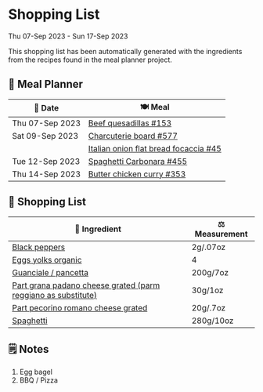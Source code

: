 # Shopping List

Thu 07-Sep 2023 - Sun 17-Sep 2023

This shopping list has been automatically generated with the ingredients from the recipes found in the meal planner project.

## 📅 Meal Planner

|📅 Date| 🍽️ Meal|
|----|----|
|Thu 07-Sep 2023|[Beef quesadillas #153](https://github.com/jcallaghan/The-Cookbook/issues/153)|
|Sat 09-Sep 2023|[Charcuterie board #577](https://github.com/jcallaghan/The-Cookbook/issues/577)|
||[Italian onion flat bread focaccia #45](https://github.com/jcallaghan/The-Cookbook/issues/45)|
|Tue 12-Sep 2023|[Spaghetti Carbonara #455](https://github.com/jcallaghan/The-Cookbook/issues/455)|
|Thu 14-Sep 2023|[Butter chicken curry #353](https://github.com/jcallaghan/The-Cookbook/issues/353)|

## 🛒 Shopping List

| 🍌 Ingredient| ⚖️ Measurement|
|----------|-----------|
|[Black peppers](https://www.sainsburys.co.uk/gol-ui/SearchResults/Black%20peppers)|2g/.07oz|
|[Eggs yolks organic](https://www.sainsburys.co.uk/gol-ui/SearchResults/Eggs%20yolks%20organic)|4|
|[Guanciale / pancetta](https://www.sainsburys.co.uk/gol-ui/SearchResults/Guanciale%20/%20pancetta)|200g/7oz|
|[Part grana padano cheese grated (parm reggiano as substitute)](https://www.sainsburys.co.uk/gol-ui/SearchResults/Part%20grana%20padano%20cheese%20grated%20(parm%20reggiano%20as%20substitute))|30g/1oz|
|[Part pecorino romano cheese grated](https://www.sainsburys.co.uk/gol-ui/SearchResults/Part%20pecorino%20romano%20cheese%20grated)|20g/.7oz|
|[Spaghetti](https://www.sainsburys.co.uk/gol-ui/SearchResults/Spaghetti)|280g/10oz|

## 🗒️ Notes

1. Egg bagel
1. BBQ / Pizza
